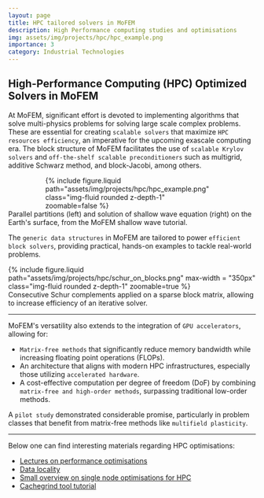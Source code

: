 ```yaml
---
layout: page
title: HPC tailored solvers in MoFEM
description: High Performance computing studies and optimisations
img: assets/img/projects/hpc/hpc_example.png
importance: 3
category: Industrial Technologies
---
```



## High-Performance Computing (HPC) Optimized Solvers in MoFEM

At MoFEM, significant effort is devoted to implementing algorithms that solve multi-physics problems for solving large scale complex problems. These are essential for creating `scalable solvers` that maximize `HPC resources efficiency`, an imperative for the upcoming exascale computing era. The block structure of MoFEM facilitates the use of `scalable Krylov solvers` and `off-the-shelf scalable preconditioners` such as multigrid, additive Schwarz method, and block-Jacobi, among others.

<div class="row mt-3 justify-content-center">
  <div class="col-auto">
    <div style="width: 70%; margin: 0 auto;">
      {% include figure.liquid path="assets/img/projects/hpc/hpc_example.png" class="img-fluid rounded z-depth-1" zoomable=false %}
    </div>
  </div>
</div>
<div class="caption">
      Parallel partitions (left) and solution of shallow wave equation (right) on the Earth's surface, from the MoFEM shallow wave tutorial.
</div>

The `generic data structures` in MoFEM are tailored to power `efficient block solvers`, providing practical, hands-on examples to tackle real-world problems.

<div class="row justify-content-sm-center">
   <div class="col-sm-6 col-md-4 text-center mt-1 mt-md-0">
        {% include figure.liquid path="assets/img/projects/hpc/schur_on_blocks.png" max-width = "350px" class="img-fluid rounded z-depth-1" zoomable=true %}
    </div>
</div>
<div class="caption">
    Consecutive Schur complements applied on a sparse block matrix, allowing to increase efficiency of an iterative solver.
</div>

---

MoFEM's versatility also extends to the integration of `GPU accelerators`, allowing for:

- `Matrix-free methods` that significantly reduce memory bandwidth while increasing floating point operations (FLOPs).
- An architecture that aligns with modern HPC infrastructures, especially those utilizing `accelerated hardware`.
- A cost-effective computation per degree of freedom (DoF) by combining `matrix-free and high-order methods`, surpassing traditional low-order methods.

A `pilot study` demonstrated considerable promise, particularly in problem classes that benefit from matrix-free methods like `multifield plasticity`.

---

Below one can find interesting materials regarding HPC optimisations:

- [Lectures on performance optimisations](https://www.youtube.com/watch?v=o7h_sYMk_oc&list=PLUl4u3cNGP63VIBQVWguXxZZi0566y7Wf&index=2&t=1835s) 
- [Data locality](https://kaushikghose.wordpress.com/2020/01/30/cpu-caches-and-data-locality-a-small-demonstration/) 
- [Small overview on single node optimisations for HPC](http://www.archer.ac.uk/training/courses/craytools/pdf/single-node-opt.pdf)
- [Cachegrind tool tutorial](https://courses.cs.washington.edu/courses/cse326/05wi/valgrind-doc/cg_main.html)

